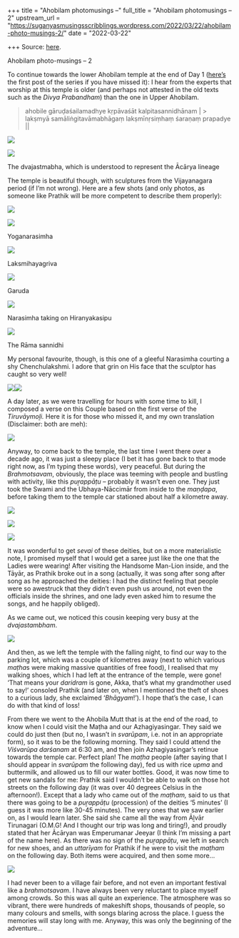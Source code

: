 +++
title = "Ahobilam photomusings –"
full_title = "Ahobilam photomusings – 2"
upstream_url = "https://suganyasmusingsscribblings.wordpress.com/2022/03/22/ahobilam-photo-musings-2/"
date = "2022-03-22"

+++
Source: [here](https://suganyasmusingsscribblings.wordpress.com/2022/03/22/ahobilam-photo-musings-2/).

Ahobilam photo-musings – 2

To continue towards the lower Ahobilam temple at the end of Day 1 ([here’s](https://suganyasmusingsscribblings.wordpress.com/2022/03/21/ahobilam-photo-musings-1/) the first post of the series if you have missed it): I hear from the experts that worship at this temple is older (and perhaps not attested in the old texts such as the *Divya Prabandham*) than the one in Upper Ahobilam.

> ahobile gāruḍaśailamadhye kṛpāvaśāt kalpitasannidhānam \| >
> lakṣmyā samāliṅgitavāmabhāgaṃ lakṣmīnṛsiṃhaṃ śaraṇaṃ prapadye \|\|

![](https://suganyasmusingsscribblings.files.wordpress.com/2022/03/img_20220317_194959-min.jpg?w=768)

![](https://suganyasmusingsscribblings.files.wordpress.com/2022/03/img_20220317_185545-min.jpg?w=768)

The dvajastmabha, which is understood to represent the Ācārya lineage

The temple is beautiful though, with sculptures from the Vijayanagara period (if I’m not wrong). Here are a few shots (and only photos, as someone like Prathik will be more competent to describe them properly):

![](https://suganyasmusingsscribblings.files.wordpress.com/2022/03/img_20220317_185419-min.jpg?w=768)

![](https://suganyasmusingsscribblings.files.wordpress.com/2022/03/img_20220317_185434-min.jpg?w=768)

Yoganarasimha

![](https://suganyasmusingsscribblings.files.wordpress.com/2022/03/img_20220317_193232-min.jpg?w=768)

Laksmihayagriva

![](https://suganyasmusingsscribblings.files.wordpress.com/2022/03/img_20220317_194409-min.jpg?w=768)

Garuda

![](https://suganyasmusingsscribblings.files.wordpress.com/2022/03/img_20220317_193340-min.jpg?w=768)

Narasimha taking on Hiranyakasipu

![](https://suganyasmusingsscribblings.files.wordpress.com/2022/03/img_20220317_193107-min.jpg?w=768)

The Rāma sannidhi

My personal favourite, though, is this one of a gleeful Narasimha courting a shy Chenchulakshmi. I adore that grin on His face that the sculptor has caught so very well!

![](https://suganyasmusingsscribblings.files.wordpress.com/2022/03/img_20220317_193251-min.jpg)![](https://suganyasmusingsscribblings.files.wordpress.com/2022/03/img_20220317_193311-min.jpg)

A day later, as we were travelling for hours with some time to kill, I composed a verse on this Couple based on the first verse of the *Tiruvāymoḻi.* Here it is for those who missed it, and my own translation (Disclaimer: both are meh):

![](https://suganyasmusingsscribblings.files.wordpress.com/2022/03/screenshot-2022-03-22-at-9.26.46-am.png?w=479)

Anyway, to come back to the temple, the last time I went there over a decade ago, it was just a sleepy place (I bet it has gone back to that mode right now, as I’m typing these words), very peaceful. But during the *Brahmotsavam*, obviously, the place was teeming with people and bustling with activity, like this *puṟappāṭu* – probably it wasn’t even one. They just took the Swami and the Ubhaya-Nāccimār from inside to the *maṇḍapa*, before taking them to the temple car stationed about half a kilometre away.

![](https://suganyasmusingsscribblings.files.wordpress.com/2022/03/img_20220317_190132-min.jpg?w=768)

![](https://suganyasmusingsscribblings.files.wordpress.com/2022/03/img_20220317_190256-min.jpg?w=768)

![](https://suganyasmusingsscribblings.files.wordpress.com/2022/03/img_20220317_190107-min.jpg?w=768)

It was wonderful to get *sevai* of these deities, but on a more materialistic note, I promised myself that I would get a saree just like the one that the Ladies were wearing! After visiting the Handsome Man-Lion inside, and the Tāyār, as Prathik broke out in a song (actually, it was song after song after song as he approached the deities: I had the distinct feeling that people were so awestruck that they didn’t even push us around, not even the officials inside the shrines, and one lady even asked him to resume the songs, and he happily obliged).

As we came out, we noticed this cousin keeping very busy at the *dvajastambham*.

![](https://suganyasmusingsscribblings.files.wordpress.com/2022/03/img_20220317_195317-min.jpg?w=768)

And then, as we left the temple with the falling night, to find our way to the parking lot, which was a couple of kilometres away (next to which various *maṭha*s were making massive quantities of free food), I realised that my walking shoes, which I had left at the entrance of the temple, were gone! ‘That means your *daridram* is gone, Akka, that’s what my grandmother used to say!’ consoled Prathik (and later on, when I mentioned the theft of shoes to a curious lady, she exclaimed ‘*Bhāgyam*!’). I hope that’s the case, I can do with that kind of loss!

From there we went to the Ahobila Mutt that is at the end of the road, to know when I could visit the Maṭha and our Azhagiyasingar. They said we could do just then (but no, I wasn’t in *svarūpam*, i.e. not in an appropriate form), so it was to be the following morning. They said I could attend the *Viśvarūpa darśanam* at 6:30 am, and then join Azhagiyasingar’s retinue towards the temple car. Perfect plan! The *maṭha* people (after saying that I should appear in *svarūpam* the following day), fed us with rice *upma* and buttermilk, and allowed us to fill our water bottles. Good, it was now time to get new sandals for me: Prathik said I wouldn’t be able to walk on those hot streets on the following day (it was over 40 degrees Celsius in the afternoon!). Except that a lady who came out of the *maṭham,* said to us that there was going to be a *puṟappāṭu* (procession) of the deities ‘5 minutes’ (I guess it was more like 30-45 minutes). The very ones that we saw earlier on, as I would learn later. She said she came all the way from Āḻvār Tirunagari (O.M.G! And I thought our trip was long and tiring!), and proudly stated that her Ācāryan was Emperumanar Jeeyar (I think I’m missing a part of the name here). As there was no sign of the *puṟappāṭu*, we left in search for new shoes, and an *uttarīyam* for Prathik if he were to visit the *maṭham* on the following day. Both items were acquired, and then some more…

![](https://suganyasmusingsscribblings.files.wordpress.com/2022/03/img_20220317_204113-min.jpg?w=768)

I had never been to a village fair before, and not even an important festival like a *brahmotsavam*. I have always been very reluctant to place myself among crowds. So this was all quite an experience. The atmosphere was so vibrant, there were hundreds of makeshift shops, thousands of people, so many colours and smells, with songs blaring across the place. I guess the memories will stay long with me. Anyway, this was only the beginning of the adventure…
